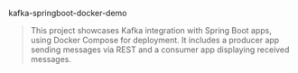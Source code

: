 kafka-springboot-docker-demo

> This project showcases Kafka integration with Spring Boot apps, using Docker Compose for deployment. It includes a producer app sending messages via REST and a consumer app displaying received messages.
